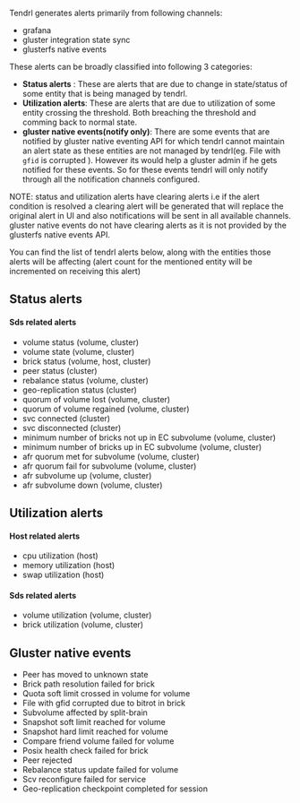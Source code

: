 Tendrl generates alerts primarily from following channels:
* grafana
* gluster integration state sync
* glusterfs native events

These alerts can be broadly classified into following 3 categories:
* **Status alerts** : These are alerts that are due to change in state/status of some entity that is being managed by tendrl.
* **Utilization alerts**: These are alerts that are due to utilization of some entity crossing the threshold. Both breaching the threshold and comming back to normal state.
* **gluster native events(notify only)**: There are some events that are notified by gluster native eventing API for which tendrl cannot maintain an alert state as these entities are not managed by tendrl(eg. File with `gfid` is corrupted ). However its would help a gluster admin if he gets notified for these events. So for these events tendrl will only notify through all the notification channels configured. 

NOTE: status and utilization alerts have clearing alerts i.e if the alert condition is resolved a clearing alert will be generated that will replace the original alert in UI and also notifications will be sent in all available channels. gluster native events do not have clearing alerts as it is not provided by the glusterfs native events API.

You can find the list of tendrl alerts below, along with the entities those alerts will be affecting (alert count for the mentioned entity will be incremented on receiving  this alert)

## Status alerts

#### Sds related alerts
* volume status (volume, cluster)
* volume state (volume, cluster)
* brick status (volume, host, cluster)
* peer status (cluster)
* rebalance status (volume, cluster)
* geo-replication status (cluster)
* quorum of volume lost (volume, cluster)
* quorum of volume regained (volume, cluster)
* svc  connected (cluster)
* svc disconnected (cluster)
* minimum number of bricks not up in EC subvolume (volume, cluster)
* minimum number of bricks up in  EC subvolume (volume, cluster)
* afr quorum met for subvolume (volume, cluster)
* afr quorum fail for subvolume (volume, cluster)
* afr subvolume up (volume, cluster)
* afr subvolume down (volume, cluster)

## Utilization alerts

#### Host related alerts
* cpu utilization (host)
* memory utilization (host)
* swap utilization (host)

#### Sds related alerts
* volume utilization (volume, cluster)
* brick utilization (volume, cluster)

## Gluster native events

* Peer has moved to unknown state
* Brick path resolution failed for brick
* Quota soft limit crossed in volume for volume
* File with gfid corrupted due to bitrot  in brick
* Subvolume affected by split-brain
* Snapshot soft limit reached for volume
* Snapshot hard limit reached for volume
* Compare friend volume failed for volume
* Posix health check failed for brick
* Peer rejected
* Rebalance status update failed for volume
* Scv reconfigure failed for service
* Geo-replication checkpoint completed for session